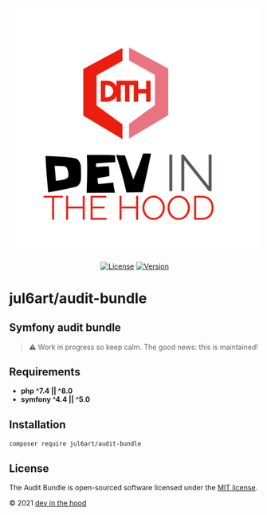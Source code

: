 <p align="center">
    <a href="https://devinthehood.com"><img src="https://github.com/jul6art/symfony-skeleton/blob/master/assets/img/devinthehood.png?raw=true" alt="logo dev in the hood"></a>
</p>

<p align="center">
    <a href="https://opensource.org/licenses/MIT" target="_blank"><img src="https://img.shields.io/badge/License-MIT-yellow.svg" alt="License"></a>
    <a href="https://github.com/jul6art/symfony-skeleton" target="_blank"><img src="https://img.shields.io/static/v1?label=stable&message=v1+coming+soon&color=orange" alt="Version"></a>
</p>

jul6art/audit-bundle
====================
Symfony audit bundle
--------------------

> :warning: Work in progress so keep calm. The good news: this is maintained!

Requirements
------------

* **php ^7.4 || ^8.0**
* **symfony ^4.4 || ^5.0**

Installation
------------

```shell
composer require jul6art/audit-bundle
```

License
-------

The Audit Bundle is open-sourced software licensed under the [MIT license](https://opensource.org/licenses/MIT).

&copy; 2021 [dev in the hood](https://devinthehood.com)
